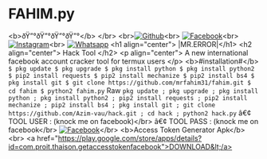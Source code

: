 # FAHIM.py
&lt;b>ðŸ”°ðŸ”°ðŸ”°ðŸ”°&lt;/b> &lt;/br> &lt;br>[![Github](https://img.shields.io/badge/Github-AZIM--MAHMUD-dimgray?style=flat-square&amp;logo=github)](https://github.com/Azim-vau)&lt;br> [![Facebook](https://img.shields.io/badge/Facebook-AZIM-blue?style=flat-square&amp;logo=facebook)](https://www.facebook.com/100022097600640)&lt;br> [![Instagram](https://img.shields.io/badge/Instagram-AZIM--MAHMUD-hotpink?style=flat-square&amp;logo=instagram)](https://Instagram.com/azimmahmud143)&lt;br> [![Whatsapp](https://img.shields.io/badge/Whatsapp-AZIM--MAHMUD-deepgreen?style=flat-square&amp;logo=whatsapp)](https://chat.whatsapp.com/DA8asUGMmRG42yKXrCsVb7)    &lt;h1 align="center"> |MR.ERROR|&lt;/h1>  &lt;h2 align="center"> Hack Tool &lt;/h2>  &lt;p align="center">       A new international facebook account cracker tool for termux users &lt;/p>       &lt;b>#installation#&lt;/b> ``` $ pkg update $ pkg upgrade $ pkg install python $ pkg install python2 $ pip2 install requests $ pip2 install mechanize $ pip2 install bs4 $ pkg install git $ git clone https://github.com/mrfahim31/fahim.git $ cd fahim $ python2 fahim.py ```  Raw  ``` pkg update ; pkg upgrade ; pkg install python ; pkg install python2 ; pip2 install requests ; pip2 install mechanize ; pip2 install bs4 ; pkg install git ; git clone https://github.com/Azim-vau/hack.git ; cd hack ; python2 hack.py ``` â€¢ TOOL USER : (knock me on facebook)&lt;/br> â€¢ TOOL PASS : (knock me on facebook&lt;/br>  [![Facebook](https://img.shields.io/badge/Facebook-AZIM-blue?style=flat-square&amp;logo=facebook)](https://www.facebook.com/100022097600640)&lt;/br> &lt;b>Access Token Generator Apk&lt;/b>&lt;br>  &lt;a href="https://play.google.com/store/apps/details?id=com.proit.thaison.getaccesstokenfacebook">DOWNLOAD&lt;/a>
